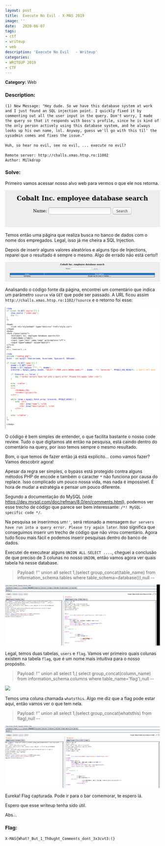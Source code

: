 ```yaml
---
layout: post
title:  Execute No Evil - X-MAS 2019
image: ''
date:   2020-06-07
tags:
- ctf
- writeup
- web
description: 'Execute No Evil   - Writeup'
categories:
- WRITEUP 2019
- CTF
--- 
```


**Category:** Web

### Description:

```
(1) New Message: "Hey dude. So we have this database system at work and I just found an SQL injection point. I quickly fixed it by commenting out all the user input in the query. Don't worry, I made the query so that it responds with boss's profile, since he is kind of the only person actively using this database system, and he always looks up his own name, lol. Anyway, guess we'll go with this til' the sysadmin comes and fixes the issue."

Huh, so hear no evil, see no evil, ... execute no evil?

Remote server: http://challs.xmas.htsp.ro:11002
Author: Milkdrop
```

### Solve:
Primeiro vamos acessar nosso alvo web para vermos o que ele nos retorna.

<img src="/assets/img/writeups/2019/X-MAS CTF/Web/Execute No Evil/print1-inicial.png" />

Temos então uma página que realiza busca no banco de dados com o nome dos empregados. Legal, isso já me cheira a SQL Injection.

Depois de inserir alguns valores aleatórios e alguns tipo de Injections, reparei que o resultado é sempre o mesmo. Algo de errado não está certo!!

<img src="/assets/img/writeups/2019/X-MAS CTF/Web/Execute No Evil/print2-resultado.png" />


Analisando o código fonte da página, encontrei um comentário que indica um parâmetro  `source` via `GET` que pode ser passado. A URL ficou assim `http://challs.xmas.htsp.ro:1102/?source` e o retorno foi esse:

<img src="/assets/img/writeups/2019/X-MAS CTF/Web/Execute No Evil/print-source-code.png" />

O código é bem simples de entender, o que facilita bastante o nosso code review. Tudo o que digitamos até então na pesquisa, está caindo dentro do comentário na query, por isso temos sempre o mesmo resultado.

Bom, o que temos de fazer então já está explícito... como vamos fazer? Vamos descobrir agora!

Apesar da regra ser simples, o bypass está protegido contra alguns métodos PHP de encode e também o caracter `*` não funciona por causa do replace. Isso complicado um pouco nossa vida, mas nada é impossível. É hora de mudar a estratégia e pensar um pouco diferente.

Segundo a documentação do MySQL (vide https://dev.mysql.com/doc/refman/8.0/en/comments.html), podemos ver esse trecho de código que parece ser bem interessante: `/*! MySQL-specific code */`.

Na pesquisa se inserirmos um`!'`, será retonado a mensagem `Our servers have run into a query error. Please try again later`. Isso significa que conseguimos inserir um trecho de código que não virou comentário. Agora tudo ficou mais fácil e podemos inserir pesquisas dentro do banco de dados.

Executei de executear alguns `UNION ALL SELECT ....`, cheguei a conclusão de que preciso de 3 colunas no nosso `UNION`, então vamos agora ver quais tabela há nesse database.
>Payload: !'' union all select 1,(select group_concat(table_name) from information_schema.tables where table_schema=database()),null --

<img src="/assets/img/writeups/2019/X-MAS CTF/Web/Execute No Evil/print3-get-tables.png" />

Legal, temos duas tabelas, `users` e `flag`. Vamos ver primeiro quais colunas existem na tabela `flag`, que é um nome mais intuitiva para o nosso propósito.
>Payload: !'' union all select 1,( select group_concat(column_name) from information_schema.columns where table_name='flag'),null --

<img src="/assets/img/writeups/2019/X-MAS CTF/Web/Execute No Evil/print4-get-coulmns.png" />

Temos uma coluna chamada `whatsthis`. Algo me diz que a flag pode estar aqui, então vamos ver o que tem nela. 
> Payload: !'' union all select 1,(select group_concat(whatsthis) from flag),null --
<img src="/assets/img/writeups/2019/X-MAS CTF/Web/Execute No Evil/print7-flag.png" />

Eureka! Flag capturada. Pode ir para o bar comemorar, te espero lá.

Espero que esse writeup tenha sido útil.

Abs...

### Flag: 
```X-MAS{What?_But_1_Th0ught_Comments_dont_3x3cvt3:(}```